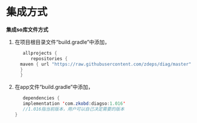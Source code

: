 # 集成方式

**集成so库文件方式**

1. 在项目根目录文件“build.gradle”中添加，
   
   ```java
      allprojects {
         repositories {
     maven { url "https://raw.githubusercontent.com/zdeps/diag/master" }
     }
     }
   ```

2. 在app文件“build.gradle”中添加，
   
   ```java
      dependencies {
      implementation 'com.zkobd:diagso:1.016'
      //1.016指当前版本，用户可以自己决定需要的版本
   }
   ```
